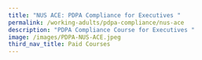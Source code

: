 ```yaml
---
title: "NUS ACE: PDPA Compliance for Executives "
permalink: /working-adults/pdpa-compliance/nus-ace
description: "PDPA Compliance Course for Executives "
image: /images/PDPA-NUS-ACE.jpeg
third_nav_title: Paid Courses
---
```

